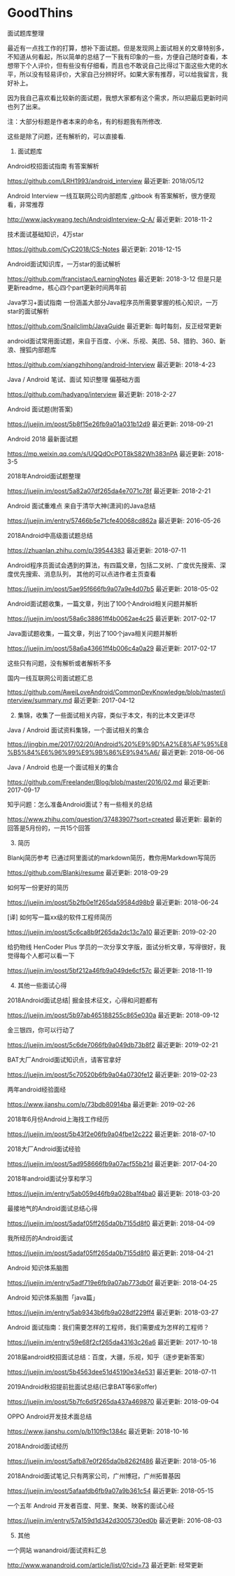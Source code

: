 # GoodThins
面试题库整理

最近有一点找工作的打算，想补下面试题。但是发现网上面试相关的文章特别多，不知道从何看起，所以简单的总结了一下我有印象的一些，方便自己随时查看，本想带下个人评价，但有些没有仔细看，而且也不敢说自己比得过下面这些大佬的水平，所以没有轻易评价，大家自己分辨好坏。如果大家有推荐，可以给我留言，我好补上。


因为我自己喜欢看比较新的面试题，我想大家都有这个需求，所以把最后更新时间也列了出来。



注：大部分标题是作者本来的命名，有的标题我有所修改.



这些是除了问题，还有解析的，可以直接看.


1. 面试题库



Android校招面试指南 有答案解析

https://github.com/LRH1993/android_interview
最近更新: 2018/05/12



Android Interview 一线互联网公司内部题库 ,gitbook 有答案解析，很方便观看，非常推荐

http://www.jackywang.tech/AndroidInterview-Q-A/
最近更新: 2018-11-2



技术面试基础知识，4万star

https://github.com/CyC2018/CS-Notes
最近更新: 2018-12-15



Android面试知识库，一万star的面试解析

https://github.com/francistao/LearningNotes
最近更新: 2018-3-12 但是只是更新readme，核心四个part更新时间两年前



Java学习+面试指南 一份涵盖大部分Java程序员所需要掌握的核心知识，一万star的面试解析

https://github.com/Snailclimb/JavaGuide
最近更新: 每时每刻，反正经常更新



android面试常用面试题，来自于百度、小米、乐视、美团、58、猎豹、360、新浪、搜狐内部题库

https://github.com/xiangzhihong/android-Interview
最近更新: 2018-4-23



Java / Android 笔试、面试 知识整理 偏基础方面

https://github.com/hadyang/interview
最近更新: 2018-2-27



Android 面试题(附答案)

https://juejin.im/post/5b8f15e26fb9a01a031b12d9
最近更新: 2018-09-21



Android 2018 最新面试题

https://mp.weixin.qq.com/s/UQQdOcPOT8kS82Wh383nPA
最近更新: 2018-3-5



2018年Android面试题整理

https://juejin.im/post/5a82a07df265da4e7071c78f
最近更新: 2018-2-21



Android 面试重难点 来自于清华大神(潇涧)的Java总结

https://juejin.im/entry/57466b5e71cfe40068cd862a
最近更新: 2016-05-26



2018Android中高级面试题总结

https://zhuanlan.zhihu.com/p/39544383
最近更新: 2018-07-11



Android程序员面试会遇到的算法，有四篇文章，包括二叉树、广度优先搜索、深度优先搜索、消息队列，
其他的可以点进作者主页查看

https://juejin.im/post/5ae95f666fb9a07a9e4d07b5
最近更新: 2018-05-02



Android面试题收集，一篇文章，列出了100个Android相关问题并解析

https://juejin.im/post/58a6c38861ff4b0062ae4c25
最近更新: 2017-02-17



Java面试题收集，一篇文章，列出了100个java相关问题并解析

https://juejin.im/post/58a6a43661ff4b006c4a0a29
最近更新: 2017-02-17

这些只有问题，没有解析或者解析不多


国内一线互联网公司面试题汇总

https://github.com/AweiLoveAndroid/CommonDevKnowledge/blob/master/interview/summary.md
最近更新: 2017-04-12



2. 集锦，收集了一些面试相关内容，类似于本文，有的比本文更详尽


Java / Android 面试资料集锦，一个面试相关的集合

https://jingbin.me/2017/02/20/Android%20%E9%9D%A2%E8%AF%95%E8%B5%84%E6%96%99%E9%9B%86%E9%94%A6/
最近更新: 2018-06-06



Java / Android 也是一个面试相关的集合

https://github.com/Freelander/Blog/blob/master/2016/02.md
最近更新: 2017-09-17



知乎问题：怎么准备Android面试？有一些相关的总结

https://www.zhihu.com/question/37483907?sort=created
最近更新: 最新的回答是5月份的，一共15个回答



3. 简历


Blankj简历参考 已通过阿里面试的markdown简历，教你用Markdown写简历

https://github.com/Blankj/resume
最近更新: 2018-09-29



如何写一份更好的简历

https://juejin.im/post/5b2fb0e1f265da59584d98b9
最近更新: 2018-06-24



[译] 如何写一篇xx级的软件工程师简历

https://juejin.im/post/5c6ca8b9f265da2dc13c7a10
最近更新: 2019-02-20



给扔物线 HenCoder Plus 学员的一次分享文字版，面试分析文章，写得很好，我觉得每个人都可以看一下

https://juejin.im/post/5bf212a46fb9a049de6cf57c
最近更新: 2018-11-19



4. 其他一些面试心得


2018Android面试总结| 掘金技术征文，心得和问题都有

https://juejin.im/post/5b97ab465188255c865e030a
最近更新: 2018-09-12



金三银四，你可以行动了

https://juejin.im/post/5c6de7066fb9a049db73b8f2
最近更新: 2019-02-21



BAT大厂Android面试知识点，请客官拿好

https://juejin.im/post/5c70520b6fb9a04a0730fe12
最近更新: 2019-02-23



两年android经验面经

https://www.jianshu.com/p/73bdb80914ba
最近更新: 2019-02-26



2018年6月份Android上海找工作经历

https://juejin.im/post/5b43f2e06fb9a04fbe12c222
最近更新: 2018-07-10



2018大厂Android面试经验

https://juejin.im/post/5ad958666fb9a07acf55b21d
最近更新: 2017-04-20



2018年android面试分享和学习

https://juejin.im/entry/5ab059d46fb9a028ba1f4ba0
最近更新: 2018-03-20



最接地气的Android面试总结心得

https://juejin.im/post/5adaf05ff265da0b7155d8f0
最近更新: 2018-04-09



我所经历的Android面试

https://juejin.im/post/5adaf05ff265da0b7155d8f0
最近更新: 2018-04-21



Android 知识体系脑图

https://juejin.im/entry/5adf719e6fb9a07ab773db0f
最近更新: 2018-04-25



Android 知识体系脑图「java篇」

https://juejin.im/entry/5ab9343b6fb9a028df229ff4
最近更新: 2018-03-27



Android 面试指南：我们需要怎样的工程师，我们需要成为怎样的工程师？

https://juejin.im/entry/59e68f2cf265da43163c26a6
最近更新: 2017-10-18



2018届android校招面试总结：百度，大疆，乐视，知乎（逐步更新答案）

https://juejin.im/post/5b4563dee51d45190e34e531
最近更新: 2018-07-11



2019Android秋招提前批面试总结(已拿BAT等6家offer)

https://juejin.im/post/5b7fc6d5f265da437a469870
最近更新: 2018-09-04



OPPO Android开发技术面总结

https://www.jianshu.com/p/b110f9c1384c
最近更新: 2018-10-16



2018Android面试经历

https://juejin.im/post/5afb87e0f265da0b8262f486
最近更新: 2018-05-16



2018Android面试笔记,只有两家公司，广州博冠，广州拓普基因

https://juejin.im/post/5afaafdb6fb9a07a9b361c54
最近更新: 2018-05-15



一个五年 Android 开发者百度、阿里、聚美、映客的面试心经

https://juejin.im/entry/57a159d1d342d3005730ed0b
最近更新: 2016-08-03


5. 其他


一个网站 wanandroid/面试资料汇总

http://www.wanandroid.com/article/list/0?cid=73
最近更新: 经常更新
